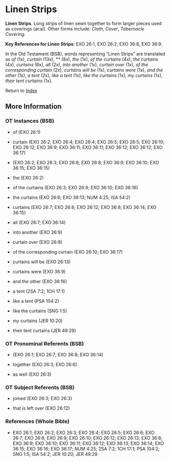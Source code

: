 # Linen Strips
**Linen Strips**. 
Long strips of linen sewn together to form larger pieces used as coverings (acai). 
Other forms include: 
*Cloth*, *Cover*, *Tabernacle Covering*. 


**Key References for Linen Strips**: 
EXO 26:1, EXO 26:2, EXO 36:8, EXO 36:9. 


In the Old Testament (BSB), words representing “Linen Strips” are translated as 
*of* (1x), *curtain* (13x), ** (8x), *the* (1x), *of the curtains* (4x), *the curtains* (4x), *curtains* (6x), *all* (2x), *into another* (1x), *curtain over* (1x), *of the corresponding curtain* (2x), *curtains will be* (1x), *curtains were* (1x), *and the other* (1x), *a tent* (2x), *like a tent* (1x), *like the curtains* (1x), *my curtains* (1x), *their tent curtains* (1x). 




Return to [Index](00-Index.md)

## More Information

### OT Instances (BSB)

* of (EXO 26:1)

* curtain (EXO 26:2; EXO 26:4; EXO 26:4; EXO 26:5; EXO 26:5; EXO 26:10; EXO 26:12; EXO 36:9; EXO 36:11; EXO 36:11; EXO 36:12; EXO 36:12; EXO 36:17)

*  (EXO 26:2; EXO 26:3; EXO 26:8; EXO 26:8; EXO 36:9; EXO 36:10; EXO 36:15; EXO 36:15)

* the (EXO 26:2)

* of the curtains (EXO 26:3; EXO 26:9; EXO 36:10; EXO 36:16)

* the curtains (EXO 26:6; EXO 36:13; NUM 4:25; ISA 54:2)

* curtains (EXO 26:7; EXO 26:8; EXO 26:12; EXO 36:8; EXO 36:14; EXO 36:15)

* all (EXO 26:7; EXO 36:14)

* into another (EXO 26:9)

* curtain over (EXO 26:9)

* of the corresponding curtain (EXO 26:10; EXO 36:17)

* curtains will be (EXO 26:13)

* curtains were (EXO 36:9)

* and the other (EXO 36:16)

* a tent (2SA 7:2; 1CH 17:1)

* like a tent (PSA 104:2)

* like the curtains (SNG 1:5)

* my curtains (JER 10:20)

* their tent curtains (JER 49:29)



### OT Pronominal Referents (BSB)

*  (EXO 26:1; EXO 26:7; EXO 36:8; EXO 36:14)

* together (EXO 26:3; EXO 26:6)

* as well (EXO 26:3)



### OT Subject Referents (BSB)

* joined (EXO 26:3; EXO 26:3)

* that is left over (EXO 26:12)



### References (Whole Bible)

* EXO 26:1; EXO 26:2; EXO 26:3; EXO 26:4; EXO 26:5; EXO 26:6; EXO 26:7; EXO 26:8; EXO 26:9; EXO 26:10; EXO 26:12; EXO 26:13; EXO 36:8; EXO 36:9; EXO 36:10; EXO 36:11; EXO 36:12; EXO 36:13; EXO 36:14; EXO 36:15; EXO 36:16; EXO 36:17; NUM 4:25; 2SA 7:2; 1CH 17:1; PSA 104:2; SNG 1:5; ISA 54:2; JER 10:20; JER 49:29



